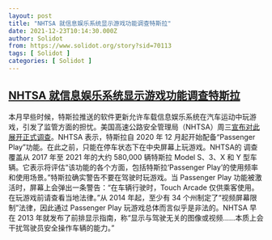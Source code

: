 ```yaml
---
layout: post
title: "NHTSA 就信息娱乐系统显示游戏功能调查特斯拉"
date: 2021-12-23T10:14:30.000Z
author: Solidot
from: https://www.solidot.org/story?sid=70113
tags: [ Solidot ]
categories: [ Solidot ]
---
```

<!--1640254470000-->
[NHTSA 就信息娱乐系统显示游戏功能调查特斯拉](https://www.solidot.org/story?sid=70113)
------

<div>
本月早些时候，特斯拉推送的软件更新允许车载信息娱乐系统在汽车运动中玩游戏，引发了监管方面的担忧。美国高速公路安全管理局（NHTSA）周三<a href="https://arstechnica.com/cars/2021/12/nhtsa-investigating-tesla-over-infotainment-display-gaming-feature/" target="_blank">宣布对此展开正式调查</a>。NHTSA 表示，特斯拉自 2020 年 12 月起开始配备“Passenger Play”功能。在此之前，只能在停车状态下在中央屏幕上玩游戏。NHTSA的 调查覆盖从 2017 年至 2021 年的大约 580,000 辆特斯拉 Model S、3、X 和 Y 型车辆。它表示将评估“该功能的各个方面，包括特斯拉‘Passenger Play’的使用频率和使用场景。”特斯拉确实警告不要在驾驶时玩游戏。当 Passenger Play 功能被激活时，屏幕上会弹出一条警告：“在车辆行驶时，Touch Arcade 仅供乘客使用。在玩游戏前请查看当地法律。”从 2014 年起，至少有 34 个州制定了“视频屏幕限制”法律，因此通过 Passenger Play 玩游戏总体而言似乎是非法的。NHTSA 早在 2013 年就发布了前排显示指南，称“显示与驾驶无关的图像或视频……本质上会干扰驾驶员安全操作车辆的能力。”
</div>
